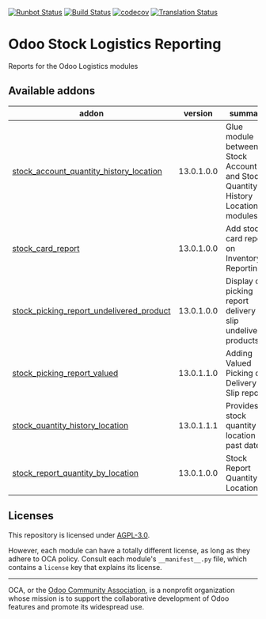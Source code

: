 [![Runbot Status](https://runbot.odoo-community.org/runbot/badge/flat/151/13.0.svg)](https://runbot.odoo-community.org/runbot/repo/github-com-oca-stock-logistics-reporting-151)
[![Build Status](https://travis-ci.com/OCA/stock-logistics-reporting.svg?branch=13.0)](https://travis-ci.com/OCA/stock-logistics-reporting)
[![codecov](https://codecov.io/gh/OCA/stock-logistics-reporting/branch/13.0/graph/badge.svg)](https://codecov.io/gh/OCA/stock-logistics-reporting)
[![Translation Status](https://translation.odoo-community.org/widgets/stock-logistics-reporting-13-0/-/svg-badge.svg)](https://translation.odoo-community.org/engage/stock-logistics-reporting-13-0/?utm_source=widget)

<!-- /!\ do not modify above this line -->

# Odoo Stock Logistics Reporting

Reports for the Odoo Logistics modules

<!-- /!\ do not modify below this line -->

<!-- prettier-ignore-start -->

[//]: # (addons)

Available addons
----------------
addon | version | summary
--- | --- | ---
[stock_account_quantity_history_location](stock_account_quantity_history_location/) | 13.0.1.0.0 | Glue module between Stock Account and Stock Quantity History Location modules
[stock_card_report](stock_card_report/) | 13.0.1.0.0 | Add stock card report on Inventory Reporting.
[stock_picking_report_undelivered_product](stock_picking_report_undelivered_product/) | 13.0.1.0.0 | Display on picking report delivery slip undelivered products
[stock_picking_report_valued](stock_picking_report_valued/) | 13.0.1.1.0 | Adding Valued Picking on Delivery Slip report
[stock_quantity_history_location](stock_quantity_history_location/) | 13.0.1.1.1 | Provides stock quantity by location on past date
[stock_report_quantity_by_location](stock_report_quantity_by_location/) | 13.0.1.0.0 | Stock Report Quantity By Location

[//]: # (end addons)

<!-- prettier-ignore-end -->

## Licenses

This repository is licensed under [AGPL-3.0](LICENSE).

However, each module can have a totally different license, as long as they adhere to OCA
policy. Consult each module's `__manifest__.py` file, which contains a `license` key
that explains its license.

----

OCA, or the [Odoo Community Association](http://odoo-community.org/), is a nonprofit
organization whose mission is to support the collaborative development of Odoo features
and promote its widespread use.
